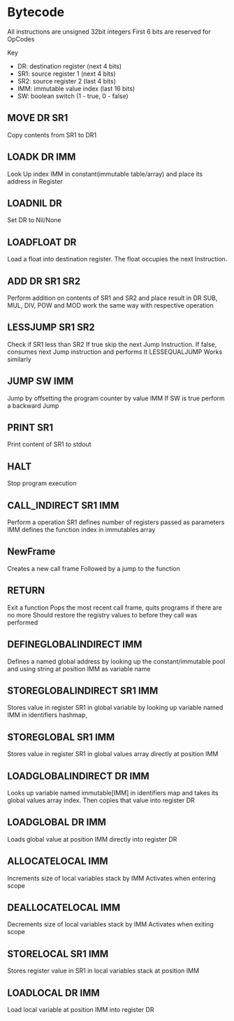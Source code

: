 # Bytecode
All instructions are unsigned 32bit integers
First 6 bits are reserved for OpCodes

Key
- DR: destination register (next 4 bits)
- SR1: source register 1 (next 4 bits)
- SR2: source register 2 (last 4 bits)
- IMM: immutable value index (last 16 bits)
- SW: boolean switch (1 - true, 0 - false)

## MOVE DR SR1
Copy contents from SR1 to DR1

## LOADK DR IMM
Look Up index IMM in constant(immutable table/array) and place its address in Register

## LOADNIL DR
Set DR to Nil/None

## LOADFLOAT DR
Load a float into destination register.
The float occupies the next Instruction.

## ADD DR SR1 SR2
Perform addition on contents of SR1 and SR2 and place result in DR
SUB, MUL, DIV, POW and MOD work the same way with respective operation

## LESSJUMP SR1 SR2
Check if SR1 less than SR2
If true skip the next Jump Instruction.
If false, consumes next Jump instruction and performs It 
LESSEQUALJUMP Works similarly

## JUMP SW IMM
Jump by offsetting the program counter by value IMM
If SW is true perform a backward Jump

## PRINT SR1
Print content of SR1 to stdout

## HALT
Stop program execution

## CALL_INDIRECT SR1 IMM
Perform a operation
SR1 defines number of registers passed as parameters
IMM defines the function index in immutables array

## NewFrame
Creates a new call frame
Followed by a jump to the function

## RETURN
Exit a function
Pops the most recent call frame, quits programs if there are no more
Should restore the registry values to before they call was performed

## DEFINEGLOBALINDIRECT IMM
Defines a named global address by looking up the constant/immutable pool and using string
at position IMM as variable name

## STOREGLOBALINDIRECT SR1 IMM
Stores value in register SR1 in global variable by looking up variable named IMM in identifiers hashmap,

## STOREGLOBAL SR1 IMM
Stores value in register SR1 in global values array directly at position IMM

## LOADGLOBALINDIRECT DR IMM
Looks up variable named immutable[IMM] in identifiers map and takes its global values array index.
Then copies that value into register DR

## LOADGLOBAL DR IMM
Loads global value at position IMM directly into register DR

## ALLOCATELOCAL IMM
Increments size of local variables stack by IMM
Activates when entering scope

## DEALLOCATELOCAL IMM
Decrements size of local variables stack by IMM
Activates when exiting scope

## STORELOCAL SR1 IMM
Stores register value in SR1 in local variables stack at position IMM

## LOADLOCAL DR IMM
Load local variable at position IMM into register DR